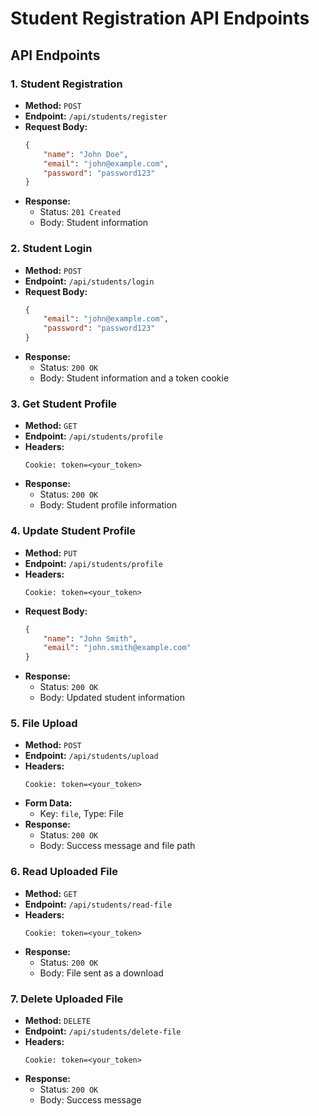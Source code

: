 # Student Registration API Endpoints

## API Endpoints

### 1. Student Registration
- **Method:** `POST`
- **Endpoint:** `/api/students/register`
- **Request Body:**
    ```json
    {
        "name": "John Doe",
        "email": "john@example.com",
        "password": "password123"
    }
    ```
- **Response:** 
  - Status: `201 Created`
  - Body: Student information

### 2. Student Login
- **Method:** `POST`
- **Endpoint:** `/api/students/login`
- **Request Body:**
    ```json
    {
        "email": "john@example.com",
        "password": "password123"
    }
    ```
- **Response:**
  - Status: `200 OK`
  - Body: Student information and a token cookie

### 3. Get Student Profile
- **Method:** `GET`
- **Endpoint:** `/api/students/profile`
- **Headers:**
    ```
    Cookie: token=<your_token>
    ```
- **Response:**
  - Status: `200 OK`
  - Body: Student profile information

### 4. Update Student Profile
- **Method:** `PUT`
- **Endpoint:** `/api/students/profile`
- **Headers:**
    ```
    Cookie: token=<your_token>
    ```
- **Request Body:**
    ```json
    {
        "name": "John Smith",
        "email": "john.smith@example.com"
    }
    ```
- **Response:**
  - Status: `200 OK`
  - Body: Updated student information

### 5. File Upload
- **Method:** `POST`
- **Endpoint:** `/api/students/upload`
- **Headers:**
    ```
    Cookie: token=<your_token>
    ```
- **Form Data:**
    - Key: `file`, Type: File
- **Response:**
  - Status: `200 OK`
  - Body: Success message and file path

### 6. Read Uploaded File
- **Method:** `GET`
- **Endpoint:** `/api/students/read-file`
- **Headers:**
    ```
    Cookie: token=<your_token>
    ```
- **Response:**
  - Status: `200 OK`
  - Body: File sent as a download

### 7. Delete Uploaded File
- **Method:** `DELETE`
- **Endpoint:** `/api/students/delete-file`
- **Headers:**
    ```
    Cookie: token=<your_token>
    ```
- **Response:**
  - Status: `200 OK`
  - Body: Success message
